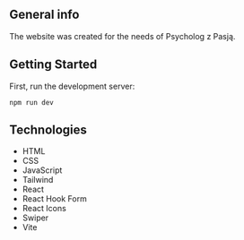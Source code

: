 ## General info
The website was created for the needs of Psycholog z Pasją.

## Getting Started
First, run the development server:

```
npm run dev
```

## Technologies
* HTML
* CSS
* JavaScript
* Tailwind
* React
* React Hook Form
* React Icons
* Swiper
* Vite